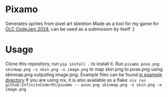 # Pixamo
Generates sprites from pixel art skeleton
Made as a tool for my game for [OLC CodeJam 2024](https://itch.io/jam/olc-codejam-2024), can be used as a submission by itself :)

# Usage
Clone this repository, run `pip install .` to install it.
Run `pixamo pose.png skinmap.png -s skin.png -o image.png` to map skin.png to pose.png using skinmap.png outputing image.png.
Example files can be found [in example directory](https://github.com/InfiniteCoder01/pixamo/tree/master/example)
If you are using nix, it is also available as a flake: `nix run github:InfiniteCoder01/pixamo -- pose.png skinmap.png -s skin.png -o image.png`
